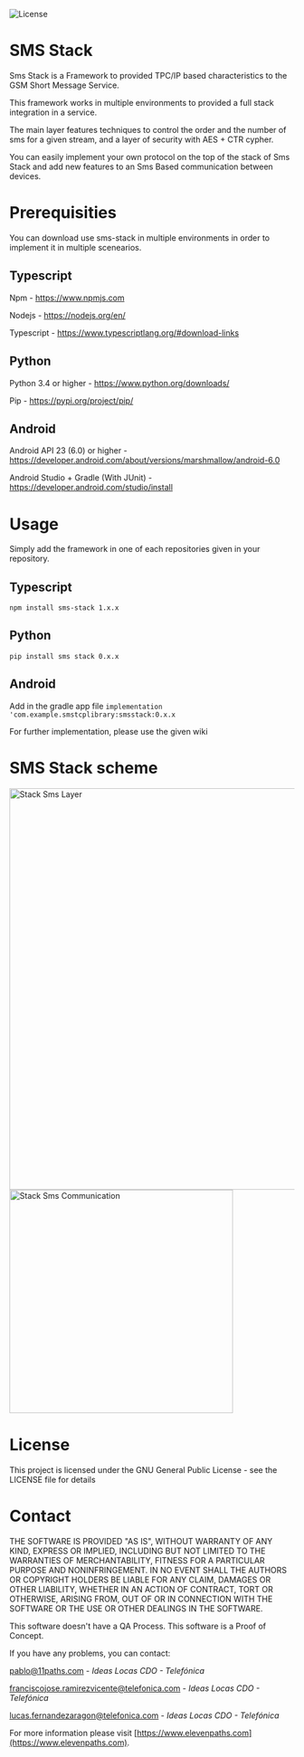 ![License](https://img.shields.io/badge/license-GNU-green.svg?style=flat-square)

# **SMS Stack**
Sms Stack is a Framework to provided TPC/IP based characteristics to the GSM Short Message Service.

This framework works in multiple environments to provided a full stack integration in a service.

The main layer features techniques to control the order and the number of sms for a given stream, and a layer of security with AES + CTR cypher.

You can easily implement your own protocol on the top of the stack of Sms Stack and add new features to an Sms Based communication between devices.

# Prerequisities
You can download use sms-stack in multiple environments in order to implement it in multiple scenearios.

## Typescript
Npm - https://www.npmjs.com

Nodejs - https://nodejs.org/en/

Typescript - https://www.typescriptlang.org/#download-links

## Python
Python 3.4 or higher - https://www.python.org/downloads/

Pip - https://pypi.org/project/pip/

## Android
Android API 23 (6.0) or higher - https://developer.android.com/about/versions/marshmallow/android-6.0

Android Studio + Gradle (With JUnit) - https://developer.android.com/studio/install

# Usage
Simply add the framework in one of each repositories given in your repository.

## Typescript
```npm install sms-stack 1.x.x```

## Python
```pip install sms stack 0.x.x```

## Android
Add in the gradle app file
```implementation 'com.example.smstcplibrary:smsstack:0.x.x```

For further implementation, please use the given wiki

# SMS Stack scheme
<img width="710" alt="Stack Sms Layer" src="https://user-images.githubusercontent.com/16117276/53357197-a3724f80-392d-11e9-8aa8-5a85ef5c0152.png">

<img width="395" alt="Stack Sms Communication" src="https://user-images.githubusercontent.com/16117276/53357272-c8ff5900-392d-11e9-9f5a-339c9d62ece6.png">

# License

This project is licensed under the GNU General Public License - see the LICENSE file for details

# Contact

THE SOFTWARE IS PROVIDED "AS IS", WITHOUT WARRANTY OF ANY KIND, EXPRESS OR IMPLIED, INCLUDING BUT NOT LIMITED TO THE WARRANTIES OF MERCHANTABILITY, FITNESS FOR A PARTICULAR PURPOSE AND NONINFRINGEMENT. IN NO EVENT SHALL THE AUTHORS OR COPYRIGHT HOLDERS BE LIABLE FOR ANY CLAIM, DAMAGES OR OTHER LIABILITY, WHETHER IN AN ACTION OF CONTRACT, TORT OR OTHERWISE, ARISING FROM, OUT OF OR IN CONNECTION WITH THE SOFTWARE OR THE USE OR OTHER DEALINGS IN THE SOFTWARE.

This software doesn't have a QA Process. This software is a Proof of Concept.

If you have any problems, you can contact:

<pablo@11paths.com> - *Ideas Locas CDO - Telefónica*

<franciscojose.ramirezvicente@telefonica.com> - *Ideas Locas CDO - Telefónica*

<lucas.fernandezaragon@telefonica.com> - *Ideas Locas CDO - Telefónica*

For more information please visit [https://www.elevenpaths.com](https://www.elevenpaths.com).
